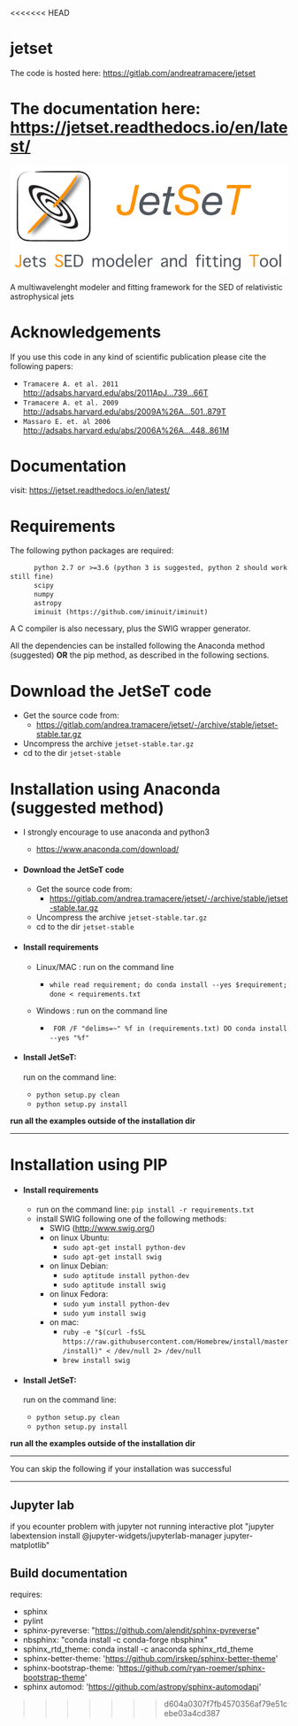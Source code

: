 <<<<<<< HEAD
# jetset

The code is hosted here: https://gitlab.com/andreatramacere/jetset

The documentation here: https://jetset.readthedocs.io/en/latest/
=======
![img](./logo/logo_large.png)


A multiwavelenght modeler and fitting framework for the SED of relativistic  astrophysical jets




# Acknowledgements

If you use this code in any kind of scientific publication please cite the following papers:

* `Tramacere A. et al. 2011` http://adsabs.harvard.edu/abs/2011ApJ...739...66T
* `Tramacere A. et al. 2009` http://adsabs.harvard.edu/abs/2009A%26A...501..879T
* `Massaro E. et. al 2006`   http://adsabs.harvard.edu/abs/2006A%26A...448..861M

# Documentation
visit: https://jetset.readthedocs.io/en/latest/

#  Requirements
The following python packages are required:

          python 2.7 or >=3.6 (python 3 is suggested, python 2 should work still fine)
          scipy
          numpy
          astropy
          iminuit (https://github.com/iminuit/iminuit)
         


A C compiler is also necessary, plus the SWIG wrapper generator.

All the dependencies can be installed following the Anaconda method 
(suggested) **OR** the pip method, as described in the following sections.



# Download the JetSeT code
   - Get the source code from: 
     - https://gitlab.com/andrea.tramacere/jetset/-/archive/stable/jetset-stable.tar.gz
   - Uncompress the  archive  `jetset-stable.tar.gz`
   - cd to  the dir `jetset-stable`

# Installation using Anaconda (suggested method)
 - I strongly encourage to use anaconda and python3
   - https://www.anaconda.com/download/

 - #### Download the JetSeT code
   - Get the source code from: 
     - https://gitlab.com/andrea.tramacere/jetset/-/archive/stable/jetset-stable.tar.gz
   - Uncompress the  archive  `jetset-stable.tar.gz`
   - cd to  the dir `jetset-stable`


 - #### Install requirements 
  
    * Linux/MAC : run on the command line
        - `while read requirement; do conda install --yes $requirement; done < requirements.txt`
     
    * Windows   : run on the command line
        - ` FOR /F "delims=~" %f in (requirements.txt) DO conda install --yes "%f"`

 - #### Install JetSeT: 
   run on the command line: 
     * `python setup.py clean`
     * `python setup.py install`

**run all the examples outside of the installation dir**

---------
# Installation using PIP 

 - #### Install requirements 
    - run on the command line: `pip install -r requirements.txt `
    - install SWIG following one of the following methods:
        - SWIG (http://www.swig.org/)
        - on linux Ubuntu:
            - `sudo apt-get install python-dev`
            - `sudo apt-get install swig`
         - on linux Debian:
            - `sudo aptitude install python-dev`
            - `sudo aptitude install swig`
         - on linux Fedora:
            - `sudo yum install python-dev`
            - `sudo yum install swig`
         - on mac:
            - `ruby -e "$(curl -fsSL https://raw.githubusercontent.com/Homebrew/install/master/install)" < /dev/null 2> /dev/null`
            - `brew install swig`
     

- #### Install JetSeT: 
   run on the command line: 
     * `python setup.py clean`
     * `python setup.py install`


**run all the examples outside of the installation dir**




--------------------------------------------------------------

You can skip the following if your installation was successful


--------------------------------------------------------------

 Jupyter lab
--------------------
if you ecounter problem with jupyter not running interactive plot
"jupyter labextension install @jupyter-widgets/jupyterlab-manager jupyter-matplotlib"

Build documentation
-------------------
 requires: 
    
 - sphinx
 - pylint
 - sphinx-pyreverse: "https://github.com/alendit/sphinx-pyreverse"
 - nbsphinx: "conda install -c conda-forge nbsphinx"
 - sphinx_rtd_theme: conda install -c anaconda sphinx_rtd_theme 
 - sphinx-better-theme: 'https://github.com/irskep/sphinx-better-theme' 
 - sphinx-bootstrap-theme: 'https://github.com/ryan-roemer/sphinx-bootstrap-theme'
 - sphinx automod: 'https://github.com/astropy/sphinx-automodapi'    
 
 
 
>>>>>>> d604a0307f7fb4570356af79e51cebe03a4cd387
